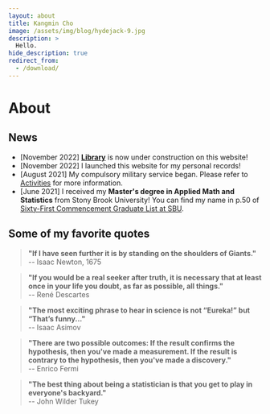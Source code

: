 ```yaml
---
layout: about
title: Kangmin Cho
image: /assets/img/blog/hydejack-9.jpg
description: >
  Hello.
hide_description: true
redirect_from:
  - /download/
---
```


# About

<!--author-->

## News
* [November 2022] **[Library](/Library)** is now under construction on this website!
* [November 2022] I launched this website for my personal records!
* [August 2021] My compulsory military service began. Please refer to [Activities](/Activities) for more information.
* [June 2021] I received my **Master's degree in Applied Math and Statistics** from Stony Brook University! You can find my name in p.50 of [Sixty-First Commencement Graduate List at SBU](https://www.stonybrook.edu/commcms/commencement/pdfs/may-2021-commencement-program.pdf).

## Some of my favorite quotes
> **"If I have seen further it is by standing on the shoulders of Giants."** <br/>
-- Isaac Newton, 1675

> **"If you would be a real seeker after truth, it is necessary that at least once in your life you doubt, as far as possible, all things."** <br/>
-- René Descartes

> **"The most exciting phrase to hear in science is not “Eureka!” but “That’s funny..."** <br/>
-- Isaac Asimov

> **"There are two possible outcomes: If the result confirms the hypothesis, then you've made a measurement. If the result is contrary to the hypothesis, then you've made a discovery."** <br/>
-- Enrico Fermi

> **"The best thing about being a statistician is that you get to play in everyone's backyard."** <br/>
-- John Wilder Tukey
